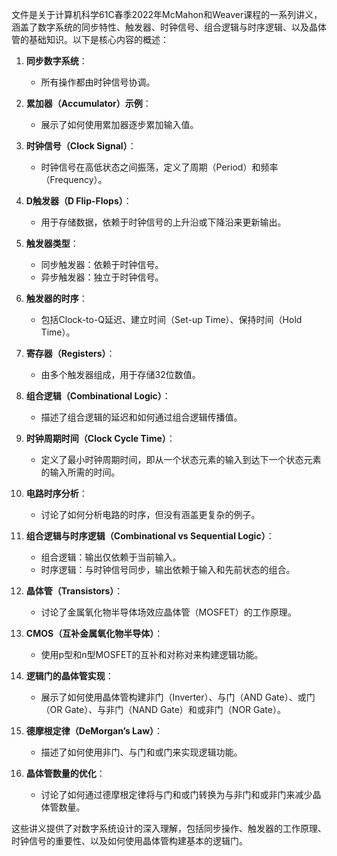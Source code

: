 文件是关于计算机科学61C春季2022年McMahon和Weaver课程的一系列讲义，涵盖了数字系统的同步特性、触发器、时钟信号、组合逻辑与时序逻辑、以及晶体管的基础知识。以下是核心内容的概述：

1. **同步数字系统**：
   - 所有操作都由时钟信号协调。

2. **累加器（Accumulator）示例**：
   - 展示了如何使用累加器逐步累加输入值。

3. **时钟信号（Clock Signal）**：
   - 时钟信号在高低状态之间振荡，定义了周期（Period）和频率（Frequency）。

4. **D触发器（D Flip-Flops）**：
   - 用于存储数据，依赖于时钟信号的上升沿或下降沿来更新输出。

5. **触发器类型**：
   - 同步触发器：依赖于时钟信号。
   - 异步触发器：独立于时钟信号。

6. **触发器的时序**：
   - 包括Clock-to-Q延迟、建立时间（Set-up Time）、保持时间（Hold Time）。

7. **寄存器（Registers）**：
   - 由多个触发器组成，用于存储32位数值。

8. **组合逻辑（Combinational Logic）**：
   - 描述了组合逻辑的延迟和如何通过组合逻辑传播值。

9. **时钟周期时间（Clock Cycle Time）**：
   - 定义了最小时钟周期时间，即从一个状态元素的输入到达下一个状态元素的输入所需的时间。

10. **电路时序分析**：
    - 讨论了如何分析电路的时序，但没有涵盖更复杂的例子。

11. **组合逻辑与时序逻辑（Combinational vs Sequential Logic）**：
    - 组合逻辑：输出仅依赖于当前输入。
    - 时序逻辑：与时钟信号同步，输出依赖于输入和先前状态的组合。

12. **晶体管（Transistors）**：
    - 讨论了金属氧化物半导体场效应晶体管（MOSFET）的工作原理。

13. **CMOS（互补金属氧化物半导体）**：
    - 使用p型和n型MOSFET的互补和对称对来构建逻辑功能。

14. **逻辑门的晶体管实现**：
    - 展示了如何使用晶体管构建非门（Inverter）、与门（AND Gate）、或门（OR Gate）、与非门（NAND Gate）和或非门（NOR Gate）。

15. **德摩根定律（DeMorgan’s Law）**：
    - 描述了如何使用非门、与门和或门来实现逻辑功能。

16. **晶体管数量的优化**：
    - 讨论了如何通过德摩根定律将与门和或门转换为与非门和或非门来减少晶体管数量。

这些讲义提供了对数字系统设计的深入理解，包括同步操作、触发器的工作原理、时钟信号的重要性、以及如何使用晶体管构建基本的逻辑门。
